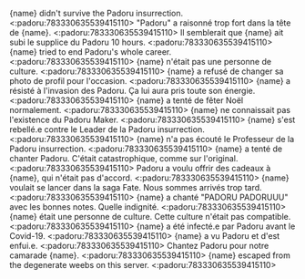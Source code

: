 {name} didn't survive the Padoru insurrection. <:padoru:783330635539415110>
"Padoru" a raisonné trop fort dans la tête de {name}. <:padoru:783330635539415110>
Il semblerait que {name} ait subi le supplice du Padoru 10 hours. <:padoru:783330635539415110>
{name} tried to end Padoru's whole career. <:padoru:783330635539415110>
{name} n'était pas une personne de culture. <:padoru:783330635539415110>
{name} a refusé de changer sa photo de profil pour l'occasion. <:padoru:783330635539415110>
{name} a résisté à l'invasion des Padoru. Ça lui aura pris toute son énergie. <:padoru:783330635539415110>
{name} a tenté de fêter Noël normalement. <:padoru:783330635539415110>
{name} ne connaissait pas l'existence du Padoru Maker. <:padoru:783330635539415110>
{name} s'est rebellé.e contre le Leader de la Padoru insurrection. <:padoru:783330635539415110>
{name} n'a pas écouté le Professeur de la Padoru insurrection. <:padoru:783330635539415110>
{name} a tenté de chanter Padoru. C'était catastrophique, comme sur l'original. <:padoru:783330635539415110>
Padoru a voulu offrir des cadeaux à {name}, qui n'était pas d'accord. <:padoru:783330635539415110>
{name} voulait se lancer dans la saga Fate. Nous sommes arrivés trop tard. <:padoru:783330635539415110>
{name} a chanté "PADORU PADORUUU" avec les bonnes notes. Quelle indignité. <:padoru:783330635539415110>
{name} était une personne de culture. Cette culture n'était pas compatible. <:padoru:783330635539415110>
{name} a été infecté.e par Padoru avant le Covid-19. <:padoru:783330635539415110>
{name} a vu Padoru et d'est enfui.e. <:padoru:783330635539415110>
Chantez Padoru pour notre camarade {name}. <:padoru:783330635539415110>
{name} escaped from the degenerate weebs on this server. <:padoru:783330635539415110>
